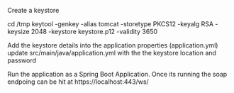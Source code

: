 Create a keystore

cd /tmp
keytool -genkey -alias tomcat -storetype PKCS12 -keyalg RSA -keysize 2048 -keystore keystore.p12 -validity 3650

Add the keystore details into the application properties (application.yml)
update src/main/java/application.yml with the the keystore location and password

Run the application as a Spring Boot Application.
Once its running the soap endpoing can be hit at https://localhost:443/ws/

